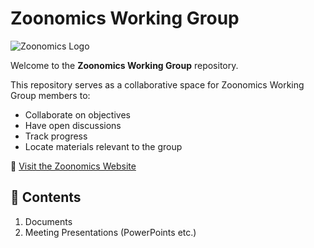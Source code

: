 # Zoonomics Working Group

![Zoonomics Logo](https://github.com/user-attachments/assets/22ae73c8-7b4c-4415-bfc0-fde36afc9bbe)

Welcome to the **Zoonomics Working Group** repository.

This repository serves as a collaborative space for Zoonomics Working Group members to:

- Collaborate on objectives  
- Have open discussions  
- Track progress  
- Locate materials relevant to the group  

🔗 [Visit the Zoonomics Website](https://zoonomics.org/)

## 📄 Contents

1. Documents
2. Meeting Presentations (PowerPoints etc.)
